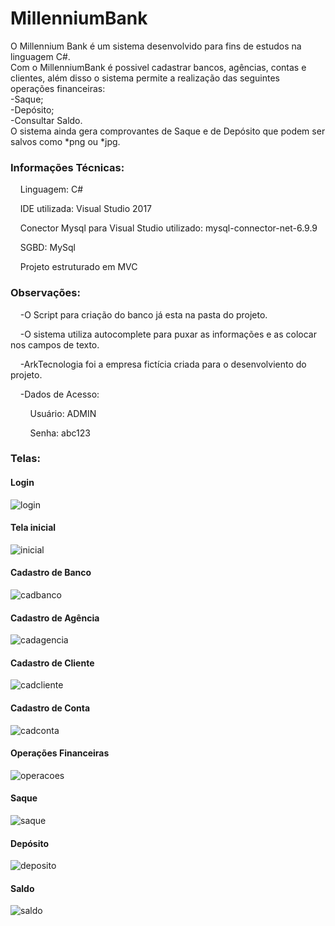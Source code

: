 # MillenniumBank
O Millennium Bank é um sistema desenvolvido para fins de estudos na linguagem C#.<br>
Com o MillenniumBank é possivel cadastrar bancos, agências, contas e clientes, além disso o sistema permite a realização das seguintes operações financeiras:<br>
    -Saque;<br>
    -Depósito;<br>
    -Consultar Saldo.<br>
O sistema ainda gera comprovantes de Saque e de Depósito que podem ser salvos como *png ou *jpg.<br>

<h3>Informações Técnicas:</h3>
<p>&nbsp&nbsp&nbsp&nbspLinguagem: C# <p>
<p>&nbsp&nbsp&nbsp&nbspIDE utilizada: Visual Studio 2017 </p>
<p>&nbsp&nbsp&nbsp&nbspConector Mysql para Visual Studio utilizado:  mysql-connector-net-6.9.9</p>
<p>&nbsp&nbsp&nbsp&nbspSGBD: MySql </p>
<p>&nbsp&nbsp&nbsp&nbspProjeto estruturado em MVC </p>


<h3>Observações:</h3>
<p>&nbsp&nbsp&nbsp&nbsp-O Script para criação do banco já esta na pasta do projeto.</p>
<p>&nbsp&nbsp&nbsp&nbsp-O sistema utiliza autocomplete para puxar as informações e as colocar nos campos de texto.</p>
<p>&nbsp&nbsp&nbsp&nbsp-ArkTecnologia foi a empresa fictícia criada para o desenvolviento do projeto.</>
<p>&nbsp&nbsp&nbsp&nbsp-Dados de Acesso:</p>
<p>&nbsp&nbsp&nbsp&nbsp&nbsp&nbsp&nbsp&nbspUsuário: ADMIN</p>
<p>&nbsp&nbsp&nbsp&nbsp&nbsp&nbsp&nbsp&nbspSenha: abc123</p>



<h3>Telas:</h3>

<h4>Login</h4>

![login](https://user-images.githubusercontent.com/43114897/45591468-224c7080-b92a-11e8-82a2-d39529fa107a.PNG)

<h4>Tela inicial</h4>

![inicial](https://user-images.githubusercontent.com/43114897/45591481-6475b200-b92a-11e8-9f23-85b28764a97f.PNG)

<h4>Cadastro de Banco</h4>

![cadbanco](https://user-images.githubusercontent.com/43114897/45591477-63448500-b92a-11e8-8627-dfc4c06b07c5.PNG)

<h4>Cadastro de Agência</h4>

![cadagencia](https://user-images.githubusercontent.com/43114897/45591476-62abee80-b92a-11e8-8793-155823741ae8.PNG)

<h4>Cadastro de Cliente</h4>

![cadcliente](https://user-images.githubusercontent.com/43114897/45591478-63448500-b92a-11e8-86cc-eb63b15e058e.PNG)

<h4>Cadastro de Conta</h4>

![cadconta](https://user-images.githubusercontent.com/43114897/45591479-63dd1b80-b92a-11e8-9f1f-cf2722e129ce.PNG)

<h4>Operações Financeiras</h4>

![operacoes](https://user-images.githubusercontent.com/43114897/45591482-65a6df00-b92a-11e8-8f2f-bc2ad1e25a5c.PNG)

<h4>Saque</h4>

![saque](https://user-images.githubusercontent.com/43114897/45591484-663f7580-b92a-11e8-9f3f-670e995ce1e3.PNG)

<h4>Depósito</h4>

![deposito](https://user-images.githubusercontent.com/43114897/45591480-6475b200-b92a-11e8-9dc3-c9c48f995334.PNG)

<h4>Saldo</h4>

![saldo](https://user-images.githubusercontent.com/43114897/45591483-65a6df00-b92a-11e8-84eb-80d526d4bd1f.PNG)

